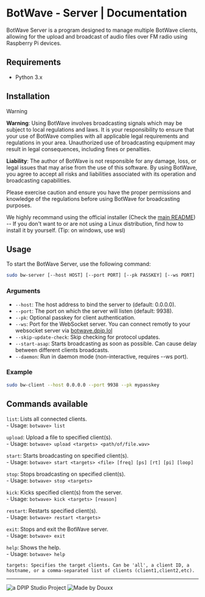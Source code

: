 # BotWave - Server | Documentation

BotWave Server is a program designed to manage multiple BotWave clients, allowing for the upload and broadcast of audio files over FM radio using Raspberry Pi devices.

## Requirements
* Python 3.x

## Installation

> [!WARNING]
> **Warning**: Using BotWave involves broadcasting signals which may be subject to local regulations and laws. It is your responsibility to ensure that your use of BotWave complies with all applicable legal requirements and regulations in your area. Unauthorized use of broadcasting equipment may result in legal consequences, including fines or penalties.
>
> **Liability**: The author of BotWave is not responsible for any damage, loss, or legal issues that may arise from the use of this software. By using BotWave, you agree to accept all risks and liabilities associated with its operation and broadcasting capabilities.
>
> Please exercise caution and ensure you have the proper permissions and knowledge of the regulations before using BotWave for broadcasting purposes.


We highly recommand using the official installer (Check the [main README](/README.md)) -- If you don't want to or are not using a Linux distribution, find how to install it by yourself. (Tip: on windows, use wsl)

## Usage
To start the BotWave Server, use the following command:

```bash
sudo bw-server [--host HOST] [--port PORT] [--pk PASSKEY] [--ws PORT] [--skip-update-check] [--start-asap] [--daemon]
```

### Arguments
* `--host`: The host address to bind the server to (default: 0.0.0.0).
* `--port`: The port on which the server will listen (default: 9938).
* `--pk`: Optional passkey for client authentication.
* `--ws`: Port for the WebSocket server. You can connect remotly to your websocket server via [botwave.dpip.lol](https://botwave.dpip.lol/websocket/)
* `--skip-update-check`: Skip checking for protocol updates.
* `--start-asap`: Starts broadcasting as soon as possible. Can cause delay between different clients broadcasts.
* `--daemon`: Run in daemon mode (non-interactive, requires --ws port).

### Example
```bash
sudo bw-client --host 0.0.0.0 --port 9938 --pk mypasskey
```

## Commands available

`list`: Lists all connected clients.  
    - Usage: `botwave> list`  

`upload`: Upload a file to specified client(s).  
    - Usage: `botwave> upload <targets> <path/of/file.wav>`  

`start`: Starts broadcasting on specified client(s).  
    - Usage: `botwave> start <targets> <file> [freq] [ps] [rt] [pi] [loop]`  

`stop`: Stops broadcasting on specified client(s).  
    - Usage: `botwave> stop <targets>`  

`kick`: Kicks specified client(s) from the server.  
    - Usage: `botwave> kick <targets> [reason]`  

`restart`: Restarts specified client(s).  
    - Usage: `botwave> restart <targets>`  

`exit`: Stops and exit the BotWave server.  
    - Usage: `botwave> exit`  

`help`: Shows the help.  
    - Usage: `botwave> help`  

```
targets: Specifies the target clients. Can be 'all', a client ID, a hostname, or a comma-separated list of clients (client1,client2,etc).
```

---

![a DPIP Studio Project](https://madeby.dpip.lol)
![Made by Douxx](https://madeby.douxx.tech)
